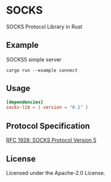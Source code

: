 # SOCKS
SOCKS Protocol Library in Rust

## Example
SOCKS5 simple server
```shell
cargo run --example connect
```

## Usage
```toml
[dependencies]
socks-lib = { version = "0.1" }
```

## Protocol Specification
[RFC 1928: SOCKS Protocol Version 5](https://datatracker.ietf.org/doc/html/rfc1928)

## License
Licensed under the Apache-2.0 License.